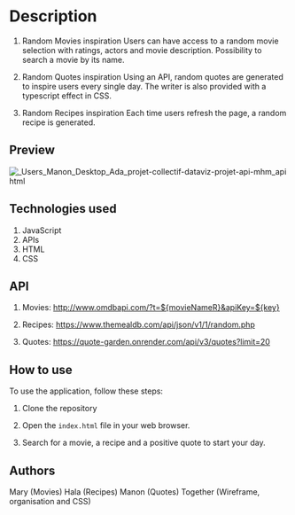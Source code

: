 # Description

1. Random Movies inspiration
   Users can have access to a random movie selection with ratings, actors and movie description.
   Possibility to search a movie by its name.
   
3. Random Quotes inspiration
   Using an API, random quotes are generated to inspire users every single day. The writer is also provided with a typescript effect in CSS.
   
6. Random Recipes inspiration
   Each time users refresh the page, a random recipe is generated.

## Preview 

![_Users_Manon_Desktop_Ada_projet-collectif-dataviz-projet-api-mhm_api html](https://github.com/user-attachments/assets/f37e190b-a782-4997-80ed-3f13380f0627)

## Technologies used
1. JavaScript
2. APIs
3. HTML
4. CSS

## API

1. Movies:
   http://www.omdbapi.com/?t=${movieNameR}&apiKey=${key}
   
3. Recipes:
   https://www.themealdb.com/api/json/v1/1/random.php
   
5. Quotes:
   https://quote-garden.onrender.com/api/v3/quotes?limit=20

## How to use 

To use the application, follow these steps:

1. Clone the repository

2. Open the `index.html` file in your web browser.

3. Search for a movie, a recipe and a positive quote to start your day.

## Authors
Mary (Movies) 
Hala (Recipes)
Manon (Quotes) 
Together (Wireframe, organisation and CSS) 

